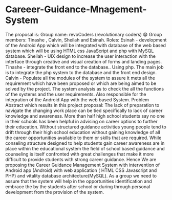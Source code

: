 # Careeer-Guidance-Mnagement-System
The proposal is: Group name: revoCoders (revolutionary coders) 😁 Group members: Tinashe , Calvin, Sheilah and Esinah.  Roles: Esinah - development of the Android App which will be integrated with database of the web based system which will be using HTML css JavaScript and php with MySQL database. Sheilah - UIX design to increase the user interaction with the interface through creative and visual creation of forms and landing pages. Tinashe - integrate the front end to the database.. Using php. The main job is to integrate the php system to the database and the front end design.  Calvin - Populate all the modules of the system to assure it mets all the requirement which have been proposed or which are being aimed to be solved by the project. The system analysis as to check the all the functions of the systems and the user requirements. Also responsible for the integration of the Android App with the web based System. Problem Abstract which results in this project proposal: The lack of preparation to navigate the changing work place can be tied specifically to lack of career knowledge and awareness. More than half high school students say no one in their schools has been helpful in advising on career options to further their education. Without structured guidance activities young people tend to drift through their high school education without gaining knowledge of all the career opportunities available to them or skills that are required. While conseling structure designed to help students gain career awareness are in place within the educational system the field of school based guidance and counseling is itself confronted with great challenges that make it more difficult to provide students with strong career guidance. Hence We are proposing the Career Guidance Management System with intervention of Android app (Android) with web application ( HTML CSS Javascript and PHP) and vitality database architecture(MySQL). As a group we need to assure that the system will help in the opportunities identification and embrace the by the students after school or during through personal development from the provision of the system.
